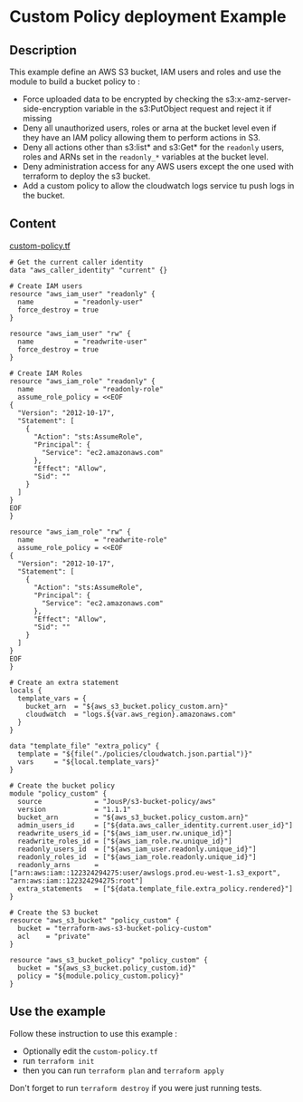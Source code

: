# Custom Policy deployment Example
## Description
This example define an AWS S3 bucket, IAM users and roles and use the module to build a bucket policy to :
- Force uploaded data to be encrypted by checking the s3:x-amz-server-side-encryption variable in the s3:PutObject request and reject it if missing
- Deny all unauthorized users, roles or arna at the bucket level even if they have an IAM policy allowing them to perform actions in S3.
- Deny all actions other than s3:list* and s3:Get* for the `readonly` users, roles and ARNs set in the `readonly_*` variables at the bucket level.
- Deny administration access for any AWS users except the one used with terraform to deploy the s3 bucket.
- Add a custom policy to allow the cloudwatch logs service tu push logs in the bucket.

## Content
[custom-policy.tf](custom-policy.tf)
```
# Get the current caller identity
data "aws_caller_identity" "current" {}

# Create IAM users
resource "aws_iam_user" "readonly" {
  name          = "readonly-user"
  force_destroy = true
}

resource "aws_iam_user" "rw" {
  name          = "readwrite-user"
  force_destroy = true
}

# Create IAM Roles
resource "aws_iam_role" "readonly" {
  name               = "readonly-role"
  assume_role_policy = <<EOF
{
  "Version": "2012-10-17",
  "Statement": [
    {
      "Action": "sts:AssumeRole",
      "Principal": {
        "Service": "ec2.amazonaws.com"
      },
      "Effect": "Allow",
      "Sid": ""
    }
  ]
}
EOF
}

resource "aws_iam_role" "rw" {
  name               = "readwrite-role"
  assume_role_policy = <<EOF
{
  "Version": "2012-10-17",
  "Statement": [
    {
      "Action": "sts:AssumeRole",
      "Principal": {
        "Service": "ec2.amazonaws.com"
      },
      "Effect": "Allow",
      "Sid": ""
    }
  ]
}
EOF
}

# Create an extra statement
locals {
  template_vars = {
    bucket_arn  = "${aws_s3_bucket.policy_custom.arn}"
    cloudwatch  = "logs.${var.aws_region}.amazonaws.com"
  }
}

data "template_file" "extra_policy" {
  template = "${file("./policies/cloudwatch.json.partial")}"
  vars     = "${local.template_vars}"
}

# Create the bucket policy
module "policy_custom" {
  source             = "JousP/s3-bucket-policy/aws"
  version            = "1.1.1"
  bucket_arn         = "${aws_s3_bucket.policy_custom.arn}"
  admin_users_id     = ["${data.aws_caller_identity.current.user_id}"]
  readwrite_users_id = ["${aws_iam_user.rw.unique_id}"]
  readwrite_roles_id = ["${aws_iam_role.rw.unique_id}"]
  readonly_users_id  = ["${aws_iam_user.readonly.unique_id}"]
  readonly_roles_id  = ["${aws_iam_role.readonly.unique_id}"]
  readonly_arns      = ["arn:aws:iam::122324294275:user/awslogs.prod.eu-west-1.s3_export", "arn:aws:iam::122324294275:root"]
  extra_statements   = ["${data.template_file.extra_policy.rendered}"]
}

# Create the S3 bucket
resource "aws_s3_bucket" "policy_custom" {
  bucket = "terraform-aws-s3-bucket-policy-custom"
  acl    = "private"
}

resource "aws_s3_bucket_policy" "policy_custom" {
  bucket = "${aws_s3_bucket.policy_custom.id}"
  policy = "${module.policy_custom.policy}"
}
```
## Use the example
Follow these instruction to use this example :  
- Optionally edit the `custom-policy.tf`
- run `terraform init`
- then you can run `terraform plan` and `terraform apply`

Don't forget to run `terraform destroy` if you were just running tests.